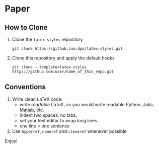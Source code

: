 # Paper

## How to Clone

1. Clone the `latex-styles` repository
    ```
    git clone https://github.com:dpo/latex-styles.git
    ```
2. Clone this repository and apply the default hooks
    ```
    git clone --template=latex-styles https://github.com:user/name_of_this_repo.git
    ```

## Conventions

1. Write clean LaTeX code:
    * write *readable* LaTeX, as you would write readable Python, Julia, Matlab, etc.
    * indent two spaces, no tabs,
    * set your text editor to wrap long lines
    * one line = one sentence
2. Use `hyperref`, `nameref` and `cleveref` whenever possible

Enjoy!
